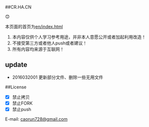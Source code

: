 ##CR.HA.CN

:blush:

本页面的首页为[en/index.html](./en)

1. 本内容仅供个人学习参考用途，并非本人意愿公开或者加起利用改造！
2. 不接受第三方或者他人push或者建议！
3. 所有内容均来源于互联网！

## update

- 2016032001 更新部分文件、删除一些无用文件 

##License

- [x] 禁止拷贝
- [x] 禁止FORK
- [x] 禁止push

E-mail:  <a href="mailto:caorun728@gmail.com" target="_blank">caorun728@gmail.com</a>

